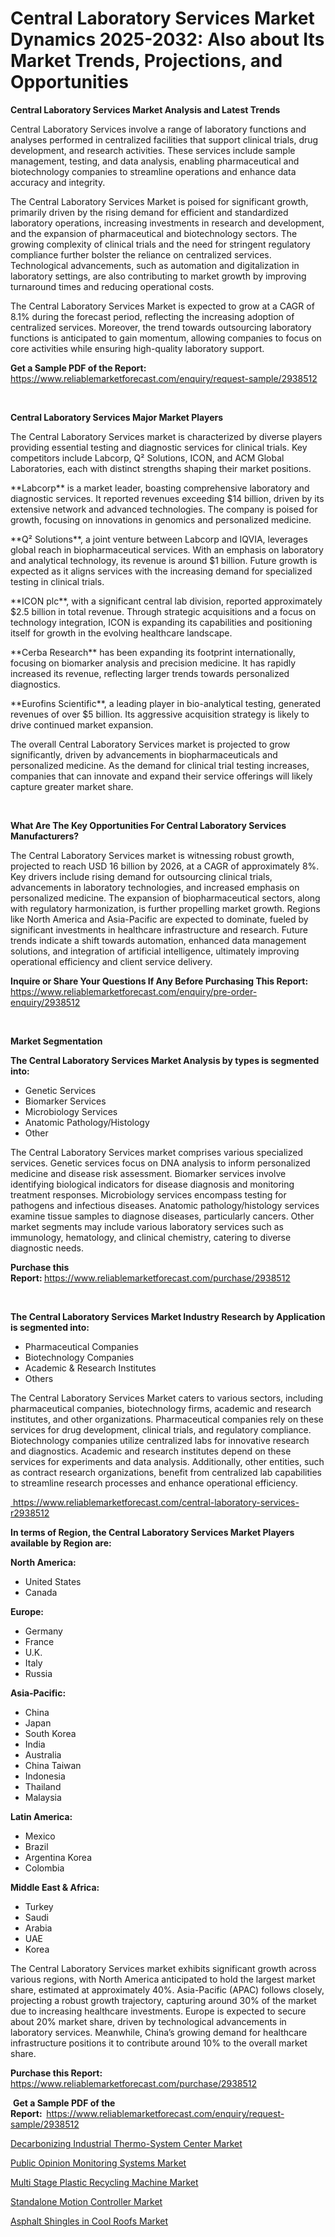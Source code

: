 <p><h1>Central Laboratory Services Market Dynamics 2025-2032: Also about Its Market Trends, Projections, and Opportunities</h1></p><p><strong>Central Laboratory Services Market Analysis and Latest Trends</strong></p>
<p><p>Central Laboratory Services involve a range of laboratory functions and analyses performed in centralized facilities that support clinical trials, drug development, and research activities. These services include sample management, testing, and data analysis, enabling pharmaceutical and biotechnology companies to streamline operations and enhance data accuracy and integrity. </p><p>The Central Laboratory Services Market is poised for significant growth, primarily driven by the rising demand for efficient and standardized laboratory operations, increasing investments in research and development, and the expansion of pharmaceutical and biotechnology sectors. The growing complexity of clinical trials and the need for stringent regulatory compliance further bolster the reliance on centralized services. Technological advancements, such as automation and digitalization in laboratory settings, are also contributing to market growth by improving turnaround times and reducing operational costs. </p><p>The Central Laboratory Services Market is expected to grow at a CAGR of 8.1% during the forecast period, reflecting the increasing adoption of centralized services. Moreover, the trend towards outsourcing laboratory functions is anticipated to gain momentum, allowing companies to focus on core activities while ensuring high-quality laboratory support.</p></p>
<p><strong>Get a Sample PDF of the Report:&nbsp;</strong> <a href="https://www.reliablemarketforecast.com/enquiry/request-sample/2938512?utm_campaign=1888&utm_medium=2&utm_source=Github&utm_content=ia&utm_term=15032025&utm_id=central-laboratory-services">https://www.reliablemarketforecast.com/enquiry/request-sample/2938512</a></p>
<p>&nbsp;</p>
<p><strong>Central Laboratory Services Major Market Players</strong></p>
<p><p>The Central Laboratory Services market is characterized by diverse players providing essential testing and diagnostic services for clinical trials. Key competitors include Labcorp, Q² Solutions, ICON, and ACM Global Laboratories, each with distinct strengths shaping their market positions.</p><p>**Labcorp** is a market leader, boasting comprehensive laboratory and diagnostic services. It reported revenues exceeding $14 billion, driven by its extensive network and advanced technologies. The company is poised for growth, focusing on innovations in genomics and personalized medicine.</p><p>**Q² Solutions**, a joint venture between Labcorp and IQVIA, leverages global reach in biopharmaceutical services. With an emphasis on laboratory and analytical technology, its revenue is around $1 billion. Future growth is expected as it aligns services with the increasing demand for specialized testing in clinical trials.</p><p>**ICON plc**, with a significant central lab division, reported approximately $2.5 billion in total revenue. Through strategic acquisitions and a focus on technology integration, ICON is expanding its capabilities and positioning itself for growth in the evolving healthcare landscape.</p><p>**Cerba Research** has been expanding its footprint internationally, focusing on biomarker analysis and precision medicine. It has rapidly increased its revenue, reflecting larger trends towards personalized diagnostics.</p><p>**Eurofins Scientific**, a leading player in bio-analytical testing, generated revenues of over $5 billion. Its aggressive acquisition strategy is likely to drive continued market expansion.</p><p>The overall Central Laboratory Services market is projected to grow significantly, driven by advancements in biopharmaceuticals and personalized medicine. As the demand for clinical trial testing increases, companies that can innovate and expand their service offerings will likely capture greater market share.</p></p>
<p>&nbsp;</p>
<p><strong>What Are The Key Opportunities For Central Laboratory Services Manufacturers?</strong></p>
<p><p>The Central Laboratory Services market is witnessing robust growth, projected to reach USD 16 billion by 2026, at a CAGR of approximately 8%. Key drivers include rising demand for outsourcing clinical trials, advancements in laboratory technologies, and increased emphasis on personalized medicine. The expansion of biopharmaceutical sectors, along with regulatory harmonization, is further propelling market growth. Regions like North America and Asia-Pacific are expected to dominate, fueled by significant investments in healthcare infrastructure and research. Future trends indicate a shift towards automation, enhanced data management solutions, and integration of artificial intelligence, ultimately improving operational efficiency and client service delivery.</p></p>
<p><strong>Inquire or Share Your Questions If Any Before Purchasing This Report:</strong> <a href="https://www.reliablemarketforecast.com/enquiry/pre-order-enquiry/2938512?utm_campaign=1888&utm_medium=2&utm_source=Github&utm_content=ia&utm_term=15032025&utm_id=central-laboratory-services">https://www.reliablemarketforecast.com/enquiry/pre-order-enquiry/2938512</a></p>
<p>&nbsp;</p>
<p><strong>Market Segmentation</strong></p>
<p><strong>The Central Laboratory Services Market Analysis by types is segmented into:</strong></p>
<p><ul><li>Genetic Services</li><li>Biomarker Services</li><li>Microbiology Services</li><li>Anatomic Pathology/Histology</li><li>Other</li></ul></p>
<p><p>The Central Laboratory Services market comprises various specialized services. Genetic services focus on DNA analysis to inform personalized medicine and disease risk assessment. Biomarker services involve identifying biological indicators for disease diagnosis and monitoring treatment responses. Microbiology services encompass testing for pathogens and infectious diseases. Anatomic pathology/histology services examine tissue samples to diagnose diseases, particularly cancers. Other market segments may include various laboratory services such as immunology, hematology, and clinical chemistry, catering to diverse diagnostic needs.</p></p>
<p><strong>Purchase this Report:&nbsp;</strong><a href="https://www.reliablemarketforecast.com/purchase/2938512?utm_campaign=1888&utm_medium=2&utm_source=Github&utm_content=ia&utm_term=15032025&utm_id=central-laboratory-services">https://www.reliablemarketforecast.com/purchase/2938512</a></p>
<p>&nbsp;</p>
<p><strong>The Central Laboratory Services Market Industry Research by Application is segmented into:</strong></p>
<p><ul><li>Pharmaceutical Companies</li><li>Biotechnology Companies</li><li>Academic & Research Institutes</li><li>Others</li></ul></p>
<p><p>The Central Laboratory Services Market caters to various sectors, including pharmaceutical companies, biotechnology firms, academic and research institutes, and other organizations. Pharmaceutical companies rely on these services for drug development, clinical trials, and regulatory compliance. Biotechnology companies utilize centralized labs for innovative research and diagnostics. Academic and research institutes depend on these services for experiments and data analysis. Additionally, other entities, such as contract research organizations, benefit from centralized lab capabilities to streamline research processes and enhance operational efficiency.</p></p>
<p><a href="https://www.reliablemarketforecast.com/central-laboratory-services-r2938512?utm_campaign=1888&utm_medium=2&utm_source=Github&utm_content=ia&utm_term=15032025&utm_id=central-laboratory-services">&nbsp;https://www.reliablemarketforecast.com/central-laboratory-services-r2938512</a></p>
<p><strong>In terms of Region, the Central Laboratory Services Market Players available by Region are:</strong></p>
<p>
    <p> <strong> North America: </strong>
        <ul>
            <li>United States</li>
            <li>Canada</li>
        </ul>
        </p> 
    <p> <strong> Europe: </strong>
        <ul>
            <li>Germany</li>
            <li>France</li>
            <li>U.K.</li>
            <li>Italy</li>
            <li>Russia</li>
        </ul>
        </p> 
    <p> <strong> Asia-Pacific: </strong>
        <ul>
            <li>China</li>
            <li>Japan</li>
            <li>South Korea</li>
            <li>India</li>
            <li>Australia</li>
            <li>China Taiwan</li>
            <li>Indonesia</li>
            <li>Thailand</li>
            <li>Malaysia</li>
        </ul>
        </p> 
    <p> <strong> Latin America: </strong>
        <ul>
            <li>Mexico</li>
            <li>Brazil</li>
            <li>Argentina Korea</li>
            <li>Colombia</li>
        </ul>
        </p> 
    <p> <strong> Middle East & Africa: </strong>
        <ul>
            <li>Turkey</li>
            <li>Saudi</li>
            <li>Arabia</li>
            <li>UAE</li>
            <li>Korea</li>
        </ul>
    </p>
    </p>
<p><p>The Central Laboratory Services market exhibits significant growth across various regions, with North America anticipated to hold the largest market share, estimated at approximately 40%. Asia-Pacific (APAC) follows closely, projecting a robust growth trajectory, capturing around 30% of the market due to increasing healthcare investments. Europe is expected to secure about 20% market share, driven by technological advancements in laboratory services. Meanwhile, China’s growing demand for healthcare infrastructure positions it to contribute around 10% to the overall market share.</p></p>
<p><strong>Purchase this Report: </strong><a href="https://www.reliablemarketforecast.com/purchase/2938512?utm_campaign=1888&utm_medium=2&utm_source=Github&utm_content=ia&utm_term=15032025&utm_id=central-laboratory-services">https://www.reliablemarketforecast.com/purchase/2938512</a></p>
<p>&nbsp;<strong>Get a Sample PDF of the Report:&nbsp;&nbsp;</strong><a href="https://www.reliablemarketforecast.com/enquiry/request-sample/2938512?utm_campaign=1888&utm_medium=2&utm_source=Github&utm_content=ia&utm_term=15032025&utm_id=central-laboratory-services">https://www.reliablemarketforecast.com/enquiry/request-sample/2938512</a></p>
<p><strong></strong></p>
<p><p><a href="https://github.com/tandyorandby/Market-Research-Report-List-1/blob/main/decarbonizing-industrial-thermo-system-center-market.md?utm_campaign=1888&utm_medium=2&utm_source=Github&utm_content=ia&utm_term=15032025&utm_id=central-laboratory-services">Decarbonizing Industrial Thermo-System Center Market</a></p><p><a href="https://github.com/janskudiony/Market-Research-Report-List-1/blob/main/public-opinion-monitoring-systems-market.md?utm_campaign=1888&utm_medium=2&utm_source=Github&utm_content=ia&utm_term=15032025&utm_id=central-laboratory-services">Public Opinion Monitoring Systems Market</a></p><p><a href="https://github.com/hayasiorover/Market-Research-Report-List-1/blob/main/multi-stage-plastic-recycling-machine-market.md?utm_campaign=1888&utm_medium=2&utm_source=Github&utm_content=ia&utm_term=15032025&utm_id=central-laboratory-services">Multi Stage Plastic Recycling Machine Market</a></p><p><a href="https://github.com/mronmizoe/Market-Research-Report-List-1/blob/main/standalone-motion-controller-market.md?utm_campaign=1888&utm_medium=2&utm_source=Github&utm_content=ia&utm_term=15032025&utm_id=central-laboratory-services">Standalone Motion Controller Market</a></p><p><a href="https://github.com/gitfwelday/Market-Research-Report-List-1/blob/main/asphalt-shingles-in-cool-roofs-market.md?utm_campaign=1888&utm_medium=2&utm_source=Github&utm_content=ia&utm_term=15032025&utm_id=central-laboratory-services">Asphalt Shingles in Cool Roofs Market</a></p></p>